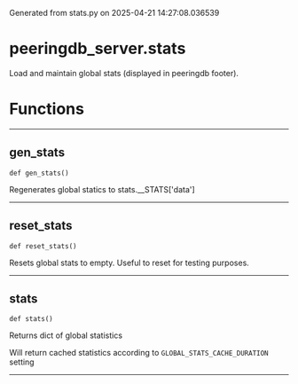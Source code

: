 Generated from stats.py on 2025-04-21 14:27:08.036539

# peeringdb_server.stats

Load and maintain global stats (displayed in peeringdb footer).

# Functions
---

## gen_stats
`def gen_stats()`

Regenerates global statics to stats.__STATS['data']

---
## reset_stats
`def reset_stats()`

Resets global stats to empty. Useful to reset for testing purposes.

---
## stats
`def stats()`

Returns dict of global statistics

Will return cached statistics according to `GLOBAL_STATS_CACHE_DURATION` setting

---
